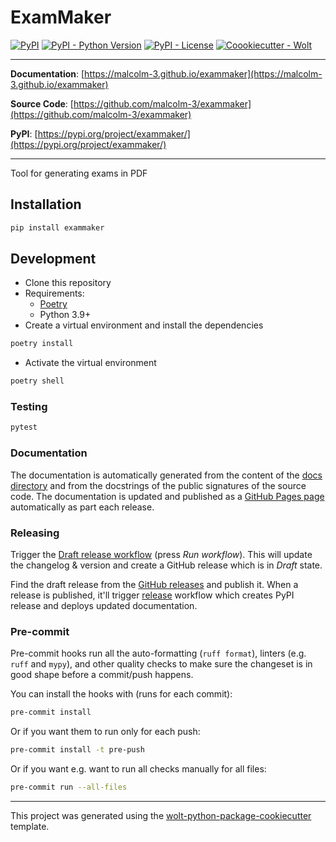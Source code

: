 # ExamMaker

[![PyPI](https://img.shields.io/pypi/v/exammaker?style=flat-square)](https://pypi.python.org/pypi/exammaker/)
[![PyPI - Python Version](https://img.shields.io/pypi/pyversions/exammaker?style=flat-square)](https://pypi.python.org/pypi/exammaker/)
[![PyPI - License](https://img.shields.io/pypi/l/exammaker?style=flat-square)](https://pypi.python.org/pypi/exammaker/)
[![Coookiecutter - Wolt](https://img.shields.io/badge/cookiecutter-Wolt-00c2e8?style=flat-square&logo=cookiecutter&logoColor=D4AA00&link=https://github.com/woltapp/wolt-python-package-cookiecutter)](https://github.com/woltapp/wolt-python-package-cookiecutter)


---

**Documentation**: [https://malcolm-3.github.io/exammaker](https://malcolm-3.github.io/exammaker)

**Source Code**: [https://github.com/malcolm-3/exammaker](https://github.com/malcolm-3/exammaker)

**PyPI**: [https://pypi.org/project/exammaker/](https://pypi.org/project/exammaker/)

---

Tool for generating exams in PDF

## Installation

```sh
pip install exammaker
```

## Development

* Clone this repository
* Requirements:
  * [Poetry](https://python-poetry.org/)
  * Python 3.9+
* Create a virtual environment and install the dependencies

```sh
poetry install
```

* Activate the virtual environment

```sh
poetry shell
```

### Testing

```sh
pytest
```

### Documentation

The documentation is automatically generated from the content of the [docs directory](https://github.com/malcolm-3/exammaker/tree/master/docs) and from the docstrings
 of the public signatures of the source code. The documentation is updated and published as a [GitHub Pages page](https://pages.github.com/) automatically as part each release.

### Releasing

Trigger the [Draft release workflow](https://github.com/malcolm-3/exammaker/actions/workflows/draft_release.yml)
(press _Run workflow_). This will update the changelog & version and create a GitHub release which is in _Draft_ state.

Find the draft release from the
[GitHub releases](https://github.com/malcolm-3/exammaker/releases) and publish it. When
 a release is published, it'll trigger [release](https://github.com/malcolm-3/exammaker/blob/master/.github/workflows/release.yml) workflow which creates PyPI
 release and deploys updated documentation.

### Pre-commit

Pre-commit hooks run all the auto-formatting (`ruff format`), linters (e.g. `ruff` and `mypy`), and other quality
 checks to make sure the changeset is in good shape before a commit/push happens.

You can install the hooks with (runs for each commit):

```sh
pre-commit install
```

Or if you want them to run only for each push:

```sh
pre-commit install -t pre-push
```

Or if you want e.g. want to run all checks manually for all files:

```sh
pre-commit run --all-files
```

---

This project was generated using the [wolt-python-package-cookiecutter](https://github.com/woltapp/wolt-python-package-cookiecutter) template.
